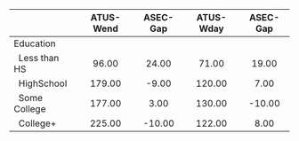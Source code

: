 
|                      |    ATUS-Wend |     ASEC-Gap |    ATUS-Wday |     ASEC-Gap |
| -------------------- | :----------: | :----------: | :----------: | :----------: |
| Education            |              |              |              |              |
| &nbsp;&nbsp;Less than HS |        96.00 |        24.00 |        71.00 |        19.00 |
| &nbsp;&nbsp;HighSchool |       179.00 |        -9.00 |       120.00 |         7.00 |
| &nbsp;&nbsp;Some College |       177.00 |         3.00 |       130.00 |       -10.00 |
| &nbsp;&nbsp;College+ |       225.00 |       -10.00 |       122.00 |         8.00 |

